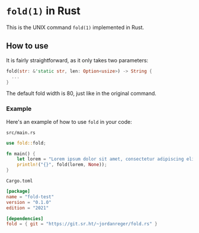 # `fold(1)` in Rust
This is the UNIX command `fold(1)` implemented in Rust.

## How to use
It is fairly straightforward, as it only takes two parameters:
```rs
fold(str: &'static str, len: Option<usize>) -> String {
  ...
}
```
The default fold width is 80, just like in the original command.

### Example
Here's an example of how to use `fold` in your code:

`src/main.rs`
```rs
use fold::fold;

fn main() {
    let lorem = "Lorem ipsum dolor sit amet, consectetur adipiscing elit, sed do eiusmod tempor incididunt ut labore et dolore magna aliqua. Morbi tristique senectus et netus. Id ornare arcu odio ut sem nulla pharetra diam. Commodo sed egestas egestas fringilla phasellus. Quis lectus nulla at volutpat diam ut venenatis tellus.";
    println!("{}", fold(lorem, None));
}
```

`Cargo.toml`
```toml
[package]
name = "fold-test"
version = "0.1.0"
edition = "2021"

[dependencies]
fold = { git = "https://git.sr.ht/~jordanreger/fold.rs" }
```
